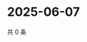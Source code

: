 # 2025-06-07

共 0 条

<!-- BEGIN ZHIHUQUESTIONS -->
<!-- 最后更新时间 Sat Jun 07 2025 08:55:11 GMT+0800 (China Standard Time) -->

<!-- END ZHIHUQUESTIONS -->
